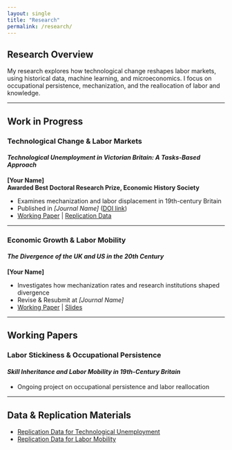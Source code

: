 ```yaml
---
layout: single
title: "Research"
permalink: /research/
---
```


## Research Overview  
My research explores how technological change reshapes labor markets, using historical data, machine learning, and microeconomics. I focus on occupational persistence, mechanization, and the reallocation of labor and knowledge.

---

## Work in Progress

### Technological Change & Labor Markets  
#### *Technological Unemployment in Victorian Britain: A Tasks-Based Approach*  
**[Your Name]**  
**Awarded Best Doctoral Research Prize, Economic History Society**  
- Examines mechanization and labor displacement in 19th-century Britain  
- Published in *[Journal Name]* ([DOI link](#))  
- [Working Paper](#) | [Replication Data](#)  

---

### Economic Growth & Labor Mobility  
#### *The Divergence of the UK and US in the 20th Century*  
**[Your Name]**  
- Investigates how mechanization rates and research institutions shaped divergence  
- Revise & Resubmit at *[Journal Name]*  
- [Working Paper](#) | [Slides](#)  

---

## Working Papers  
### Labor Stickiness & Occupational Persistence  
#### *Skill Inheritance and Labor Mobility in 19th-Century Britain*  
- Ongoing project on occupational persistence and labor reallocation  

---

## Data & Replication Materials  
- [Replication Data for Technological Unemployment](#)  
- [Replication Data for Labor Mobility](#)  
